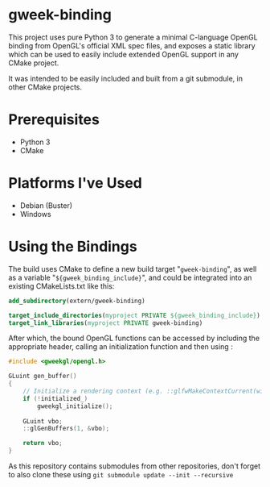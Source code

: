 # gweek-binding
This project uses pure Python 3 to generate a minimal C-language OpenGL binding from OpenGL's official XML spec files, and exposes a static library which can be used to easily include extended OpenGL support in any CMake project.

It was intended to be easily included and built from a git submodule, in other CMake projects.

# Prerequisites
- Python 3
- CMake

# Platforms I've Used
- Debian (Buster)
- Windows

# Using the Bindings
The build uses CMake to define a new build target "`gweek-binding`", as well as a variable "`${gweek_binding_include}`", and could be integrated into an existing CMakeLists.txt like this:

```cmake
add_subdirectory(extern/gweek-binding)

target_include_directories(myproject PRIVATE ${gweek_binding_include})
target_link_libraries(myproject PRIVATE gweek-binding)
```

After which, the bound OpenGL functions can be accessed by including the appropriate header, calling an initialization function and then using :

```c
#include <gweekgl/opengl.h>

GLuint gen_buffer()
{
    // Initialize a rendering context (e.g. ::glfwMakeContextCurrent(window)), then call:
    if (!initialized_)
        gweekgl_initialize();
    
    GLuint vbo;
    ::glGenBuffers(1, &vbo);

    return vbo;
}
```

As this repository contains submodules from other repositories, don't forget to also clone these using `git submodule update --init --recursive`

